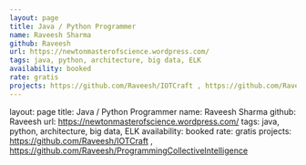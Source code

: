 ```yaml
---
layout: page
title: Java / Python Programmer
name: Raveesh Sharma
github: Raveesh
url: https://newtonmasterofscience.wordpress.com/
tags: java, python, architecture, big data, ELK
availability: booked
rate: gratis
projects: https://github.com/Raveesh/IOTCraft , https://github.com/Raveesh/ProgrammingCollectiveIntelligence
---
```


layout: page
title: Java / Python Programmer
name: Raveesh Sharma
github: Raveesh
url: https://newtonmasterofscience.wordpress.com/
tags: java, python, architecture, big data, ELK
availability: booked
rate: gratis
projects: https://github.com/Raveesh/IOTCraft , https://github.com/Raveesh/ProgrammingCollectiveIntelligence